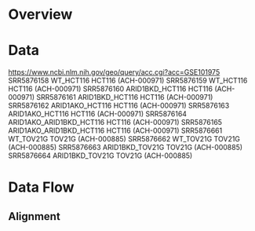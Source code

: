 # Overview

# Data

https://www.ncbi.nlm.nih.gov/geo/query/acc.cgi?acc=GSE101975
SRR5876158	WT_HCT116	HCT116 (ACH-000971)
SRR5876159	WT_HCT116	HCT116 (ACH-000971)
SRR5876160	ARID1BKD_HCT116	HCT116 (ACH-000971)
SRR5876161	ARID1BKD_HCT116	HCT116 (ACH-000971)
SRR5876162	ARID1AKO_HCT116	HCT116 (ACH-000971)
SRR5876163	ARID1AKO_HCT116	HCT116 (ACH-000971)
SRR5876164	ARID1AKO_ARID1BKD_HCT116	HCT116 (ACH-000971)
SRR5876165	ARID1AKO_ARID1BKD_HCT116	HCT116 (ACH-000971)
SRR5876661	WT_TOV21G	TOV21G (ACH-000885)
SRR5876662	WT_TOV21G	TOV21G (ACH-000885)
SRR5876663	ARID1BKD_TOV21G	TOV21G	(ACH-000885)
SRR5876664	ARID1BKD_TOV21G	TOV21G	(ACH-000885)

# Data Flow

## Alignment

